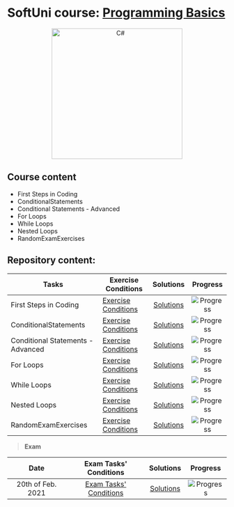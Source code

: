 # SoftUni course: [Programming Basics](https://softuni.bg/trainings/3199/programming-basics-with-csharp-january-2021)


<p align="center">
	<a href="https://docs.microsoft.com/en-us/dotnet/csharp/"><img src="https://www.avenga.com/wp-content/uploads/2020/11/C-Sharp.png" alt="C#" width="300" align="center"></a>
<p>



## Course content

- First Steps in Coding
- ConditionalStatements
- Conditional Statements - Advanced
- For Loops
- While Loops
- Nested Loops
- RandomExamExercises

## Repository content:

Tasks                               | Exercise Conditions                                                                                                                                               |Solutions | Progress
------------------------------------|-------------------------------------------------------------------------------------------------------------------------------------------------------------------|:--------:|:------------------:
First Steps in Coding               | [Exercise Conditions](https://github.com/donchodonev/SoftUni-CSharp-Programming-Basics-Nov-2020/tree/master/TaskConditionResources/1.FirstStepsInCoding)		| [Solutions](https://github.com/donchodonev/SoftUni-CSharp-Programming-Basics-Nov-2020/tree/master/FirstStepsInCoding)|![Progress](https://progress-bar.dev/100/?title=done)
ConditionalStatements 	            | [Exercise Conditions](https://github.com/donchodonev/SoftUni-CSharp-Programming-Basics-Nov-2020/tree/master/TaskConditionResources/2.ConditionalStatements)       | [Solutions](https://github.com/donchodonev/SoftUni-CSharp-Programming-Basics-Nov-2020/tree/master/ConditionalStatements)|![Progress](https://progress-bar.dev/100/?title=done)
Conditional Statements - Advanced   | [Exercise Conditions](https://github.com/donchodonev/SoftUni-CSharp-Programming-Basics-Nov-2020/tree/master/TaskConditionResources/3.NestedConditionalStatements) | [Solutions](https://github.com/donchodonev/SoftUni-CSharp-Programming-Basics-Nov-2020/tree/master/ConditionalStatements-Advanced)|![Progress](https://progress-bar.dev/100/?title=done)
For Loops                           | [Exercise Conditions](https://github.com/donchodonev/SoftUni-CSharp-Programming-Basics-Nov-2020/tree/master/TaskConditionResources/4.ForLoops)			| [Solutions](https://github.com/donchodonev/SoftUni-CSharp-Programming-Basics-Nov-2020/tree/master/ForLoops)|![Progress](https://progress-bar.dev/100/?title=done)
While Loops                         | [Exercise Conditions](https://github.com/donchodonev/SoftUni-CSharp-Programming-Basics-Nov-2020/tree/master/TaskConditionResources/5.WhileLoops)			| [Solutions](https://github.com/donchodonev/SoftUni-CSharp-Programming-Basics-Nov-2020/tree/master/WhileLoops)|![Progress](https://progress-bar.dev/100/?title=done)
Nested Loops                        | [Exercise Conditions](https://github.com/donchodonev/SoftUni-CSharp-Programming-Basics-Nov-2020/tree/master/TaskConditionResources/6.NestedLoops)			| [Solutions](https://github.com/donchodonev/SoftUni-CSharp-Programming-Basics-Nov-2020/tree/master/NestedLoops)|![Progress](https://progress-bar.dev/100/?title=done)
RandomExamExercises                 | [Exercise Conditions](https://github.com/donchodonev/SoftUni-CSharp-Programming-Basics-Nov-2020/blob/master/RandomPre-ExamExercises/Links%20to%20problems.txt)    | [Solutions](https://github.com/donchodonev/SoftUni-CSharp-Programming-Basics-Nov-2020/tree/master/RandomPre-ExamExercises)|![Progress](https://progress-bar.dev/100/?title=done)

> **Exam**

|Date				|Exam Tasks' Conditions														       |Solutions										| Progress
|:-----------------:|:---------------------------------------------------------------------------------------------------------------------:|:------------------------:|:---------------:|
|20th of Feb. 2021		|[Exam Tasks' Conditions](https://github.com/donchodonev/SoftUni-CSharp-Programming-Basics-Nov-2020/tree/master/TaskConditionResources/7.ExamTasks)|[Solutions](https://github.com/donchodonev/SoftUni-CSharp-Programming-Basics-Nov-2020/tree/master/SoftUni-CSharp-Basic-Exam-02.20.2021)|![Progress](https://progress-bar.dev/100/?title=done)